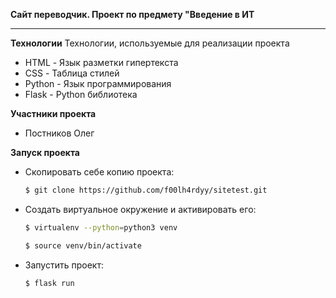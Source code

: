 **Сайт переводчик.
Проект  по предмету "Введение в ИТ**

---

**Технологии**
Технологии, используемые для реализации проекта
- HTML - Язык разметки гипертекста
- CSS - Таблица стилей
- Python - Язык программирования
- Flask - Python библиотека

**Участники проекта**
- Постников Олег

**Запуск проекта**
- Скопировать себе копию проекта:
    ```sh
    $ git clone https://github.com/f00lh4rdyy/sitetest.git
    ```
- Создать виртуальное окружение и активировать его:
    ```sh
    $ virtualenv --python=python3 venv
    ```
    ```sh
    $ source venv/bin/activate
    ```
- Запустить проект:
    ```sh
    $ flask run
    ```
